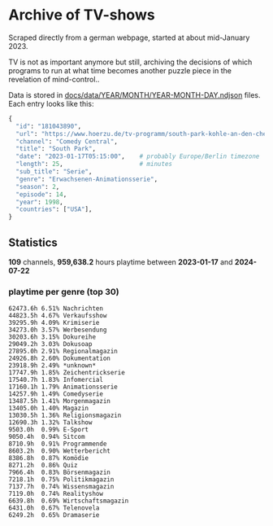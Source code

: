 # Archive of TV-shows

Scraped directly from a german webpage, started at about mid-January 2023.

TV is not as important anymore but still, archiving the decisions of which programs to run at what time
becomes another puzzle piece in the revelation of mind-control.. 

Data is stored in [docs/data/YEAR/MONTH/YEAR-MONTH-DAY.ndjson](docs/data/) files. 
Each entry looks like this:

```python
{
  "id": "181043890", 
  "url": "https://www.hoerzu.de/tv-programm/south-park-kohle-an-den-chefkoch/bid_181043890/", 
  "channel": "Comedy Central", 
  "title": "South Park", 
  "date": "2023-01-17T05:15:00",    # probably Europe/Berlin timezone 
  "length": 25,                     # minutes 
  "sub_title": "Serie", 
  "genre": "Erwachsenen-Animationsserie", 
  "season": 2, 
  "episode": 14, 
  "year": 1998, 
  "countries": ["USA"],
}
```

## Statistics

**109** channels, **959,638.2** hours playtime between **2023-01-17** and **2024-07-22**


### playtime per genre (top 30)

    62473.6h 6.51% Nachrichten
    44823.5h 4.67% Verkaufsshow
    39295.9h 4.09% Krimiserie
    34273.0h 3.57% Werbesendung
    30203.6h 3.15% Dokureihe
    29049.2h 3.03% Dokusoap
    27895.0h 2.91% Regionalmagazin
    24926.8h 2.60% Dokumentation
    23918.9h 2.49% *unknown*
    17747.9h 1.85% Zeichentrickserie
    17540.7h 1.83% Infomercial
    17160.1h 1.79% Animationsserie
    14257.9h 1.49% Comedyserie
    13487.5h 1.41% Morgenmagazin
    13405.0h 1.40% Magazin
    13030.5h 1.36% Religionsmagazin
    12690.3h 1.32% Talkshow
    9503.0h  0.99% E-Sport
    9050.4h  0.94% Sitcom
    8710.9h  0.91% Programmende
    8603.2h  0.90% Wetterbericht
    8386.8h  0.87% Komödie
    8271.2h  0.86% Quiz
    7966.4h  0.83% Börsenmagazin
    7218.1h  0.75% Politikmagazin
    7137.7h  0.74% Wissensmagazin
    7119.0h  0.74% Realityshow
    6639.8h  0.69% Wirtschaftsmagazin
    6431.0h  0.67% Telenovela
    6249.2h  0.65% Dramaserie
